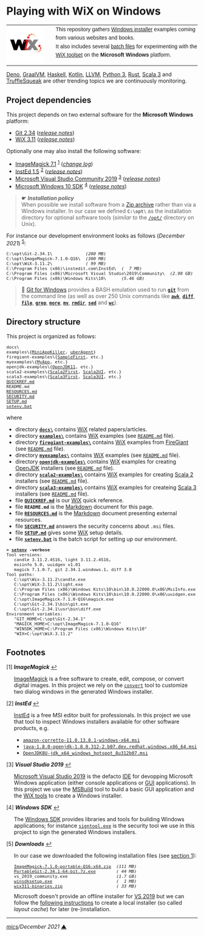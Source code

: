 # <span id="top">Playing with WiX on Windows</span>

<table style="font-family:Helvetica,Arial;font-size:14px;line-height:1.6;">
  <tr>
  <td style="border:0;padding:0 10px 0 0;min-width:120px;"><a href="https://wixtoolset.org/" rel="external"><img src="./images/wixtoolset.png" width="100" alt="WiX project"/></a></td>
  <td style="border:0;padding:0;vertical-align:text-top;">This repository gathers <a href="https://wixtoolset.org/" rel="external">Windows installer</a> examples coming from various websites and books.<br/>
  It also includes several <a href="https://en.wikibooks.org/wiki/Windows_Batch_Scripting">batch files</a> for experimenting with the <a href="https://wixtoolset.org/" rel="external">WiX toolset</a> on the <b>Microsoft Windows</b> platform.
  </td>
  </tr>
</table>

[Deno][deno_examples], [GraalVM][graalvm_examples], [Haskell][haskell_examples], [Kotlin][kotlin_examples], [LLVM][llvm_examples], [Python 3][python_examples], [Rust][rust_examples], [Scala 3][scala3_examples] and [TruffleSqueak][trufflesqueak_examples] are other trending topics we are continuously monitoring.

## <span id="proj_deps">Project dependencies</span>

This project depends on two external software for the **Microsoft Windows** platform:

- [Git 2.34][git_downloads] ([*release notes*][git_relnotes])
- [WiX 3.11][wix3_downloads] ([*release notes*][wix3_relnotes])

Optionally one may also install the following software:

- [ImageMagick 7.1][magick_downloads] <sup id="anchor_01"><a href="#footnote_01">1</a></sup> ([*change log*][magick_changelog])
- [InstEd 1.5][insted_downloads] <sup id="anchor_02"><a href="#footnote_02">2</a></sup> ([*release notes*][insted_relnotes])
- [Microsoft Visual Studio Community 2019][vs2019_downloads] <sup id="anchor_03"><a href="#footnote_03">3</a></sup> ([*release notes*][vs2019_relnotes])
- [Microsoft Windows 10 SDK][windows_sdk] <sup id="anchor_04"><a href="#footnote_04">4</a></sup> ([*release notes*][windows_sdk_relnotes])

> **&#9755;** ***Installation policy***<br/>
> When possible we install software from a [Zip archive][zip_archive] rather than via a Windows installer. In our case we defined **`C:\opt\`** as the installation directory for optional software tools (*similar to* the [`/opt/`][linux_opt] directory on Unix).

For instance our development environment looks as follows (*December 2021*) <sup id="anchor_05"><a href="#footnote_05">5</a></sup>:

<pre style="font-size:80%;">
C:\opt\Git-2.34.1\             <i>(280 MB)</i>
C:\opt\ImageMagick-7.1.0-Q16\  <i>(300 MB)</i>
C:\opt\WiX-3.11.2\             <i>( 99 MB)</i>
C:\Program Files (x86)\instedit.com\InstEd\  <i>(  7 MB)</i>
C:\Program Files (x86)\Microsoft Visual Studio\2019\Community\  <i>(2.98 GB)</i>
C:\Program Files (x86)\Windows Kits\10\      <i>(5.46 GB)</i>
</pre>

> **:mag_right:** [Git for Windows][git_scm] provides a BASH emulation used to run [**`git`**][git_docs] from the command line (as well as over 250 Unix commands like [**`awk`**][man1_awk], [**`diff`**][man1_diff], [**`file`**][man1_file], [**`grep`**][man1_grep], [**`more`**][man1_more], [**`mv`**][man1_mv], [**`rmdir`**][man1_rmdir], [**`sed`**][man1_sed] and [**`wc`**][man1_wc]).

## <span id="structure">Directory structure</span>

This project is organized as follows:
<pre style="font-size:80%;">
docs\
examples\{<a href="./examples/MiniAppKiller">MiniAppKiller</a>, <a href="./examples/uberAgent">uberAgent</a>}
firegiant-examples\{<a href="./firegiant-examples/SampleFirst">SampleFirst</a>, etc.}
myexamples\{<a href="./myexamples/MyApp">MyApp</a>, etc.}
openjdk-examples\{<a href="./openjdk-examples/OpenJDK11">OpenJDK11</a>, etc.}
scala2-examples\{<a href="./scala2-examples/Scala2First">Scala2First</a>, <a href="./scala2-examples/Scala2UI">Scala2UI</a>, etc.}
scala3-examples\{<a href="./scala3-examples/Scala3First">Scala3First</a>, <a href="./scala3-examples/Scala3UI">Scala3UI</a>, etc.}
<a href="QUICKREF.md">QUICKREF.md</a>
README.md
<a href="RESOURCES.md">RESOURCES.md</a>
<a href="SECURITY.md">SECURITY.md</a>
<a href="SETUP.md">SETUP.md</a>
<a href="setenv.bat">setenv.bat</a>
</pre>

where

- directory [**`docs\`**](docs/) contains [WiX] related papers/articles.
- directory [**`examples\`**](examples/) contains [WiX] examples (see [`README.md`](examples/README.md) file).
- directory [**`firegiant-examples\`**](firegiant-examples/) contains [WiX] examples from [FireGiant] (see [`README.md`](firegiant-examples/README.md) file).
- directory [**`myexamples\`**](myexamples/) contains [WiX] examples (see [`README.md`](myexamples/README.md) file).
- directory [**`openjdk-examples\`**](openjdk-examples/) contains [WiX] examples for creating [OpenJDK]() installers (see [`README.md`](openjdk-examples/README.md) file).
- directory [**`scala2-examples\`**](scala2-examples/) contains [WiX] examples for creating [Scala 2][scala2] installers (see [`README.md`](scala2-examples/README.md) file).
- directory [**`scala3-examples\`**](scala3-examples/) contains [WiX] examples for createing [Scala 3][scala3] installers (see [`README.md`](scala3-examples/README.md) file).
- file [**`QUICKREF.md`**](QUICKREF.md) is our [WiX] quick reference.
- file **`README.md`** is the [Markdown][github_markdown] document for this page.
- file [**`RESOURCES.md`**](RESOURCES.md) is the [Markdown][github_markdown] document presenting external resources.
- file [**`SECURITY.md`**](SECURITY.md) answers the security concerns about `.msi` files.
- file [**`SETUP.md`**](SETUP.md) gives some [WiX] setup details.
- file [**`setenv.bat`**](setenv.bat) is the batch script for setting up our environment.

<pre style="font-size:80%;">
<b>&gt; <a href="./setenv.bat">setenv</a> -verbose</b>
Tool versions:
   candle 3.11.2.4516, light 3.11.2.4516,
   msiinfo 5.0, uuidgen v1.01
   magick 7.1.0-7, git 2.34.1.windows.1, diff 3.8
Tool paths:
   C:\opt\Wix-3.11.2\candle.exe
   C:\opt\WiX-3.11.2\light.exe
   C:\Program Files (x86)\Windows Kits\10\bin\10.0.22000.0\x86\MsiInfo.exe
   C:\Program Files (x86)\Windows Kits\10\bin\10.0.22000.0\x86\uuidgen.exe
   C:\opt\ImageMagick-7.1.0-Q16\magick.exe
   C:\opt\Git-2.34.1\bin\git.exe
   C:\opt\Git-2.34.1\usr\bin\diff.exe
Environment variables:
   "GIT_HOME=C:\opt\Git-2.34.1"
   "MAGICK_HOME=C:\opt\ImageMagick-7.1.0-Q16"
   "WINSDK_HOME=C:\Program Files (x86)\Windows Kits\10"
   "WIX=C:\opt\WiX-3.11.2"
</pre>

## <span id="footnotes">Footnotes</span>

<span id="footnote_01">[1]</span> ***ImageMagick*** [↩](#anchor_01)

<p style="margin:0 0 1em 20px;">
<a href="https://imagemagick.org/">ImageMagick</a> is a free software to create, edit, compose, or convert digital images. In this project we rely on the <a href="https://imagemagick.org/script/convert.php"><code>convert</code></a> tool to customize two dialog windows in the generated Windows installer.
</p>

<span id="footnote_02">[2]</span> ***InstEd*** [↩](#anchor_02)

<p style="margin:0 0 1em 20px;">
<a href="http://www.instedit.com/download.html">InstEd</a> is a free MSI editor built for professionals. In this project we use that tool to inspect Windows installers available for other software products, e.g.
</p>
<ul style="margin:0 0 1em 20px;">
  <li><a href="https://github.com/corretto/corretto-11/releases"><code>amazon-corretto-11.0.13.8.1-windows-x64.msi</code></a>
  <li><a href="https://developers.redhat.com/products/openjdk/download"><code>java-1.8.0-openjdk-1.8.0.312-2.b07.dev.redhat.windows.x86_64.msi</code></a></li>
  <li><a href="https://adoptium.net/"><code>OpenJDK8U-jdk_x64_windows_hotspot_8u312b07.msi</code></a></li>
</ul>

<span name="footnote_03">[3]</span> ***Visual Studio 2019*** [↩](#anchor_03)

<p style="margin:0 0 1em 20px;">
<a href="https://visualstudio.microsoft.com/vs/older-downloads/">Microsoft Visual Studio 2019</a> is the defacto <a href="https://en.wikipedia.org/wiki/Integrated_development_environment">IDE</a> for devopping Microsoft Windows application (either console applications or <a href="https://en.wikipedia.org/wiki/Graphical_user_interface">GUI</a> applications). In this project we use the <a href="https://docs.microsoft.com/en-us/visualstudio/msbuild/msbuild">MSBuild</a> tool to build a basic GUI application and the <a href="https://wixtoolset.org/">WiX tools</a> to create a Windows installer.
</p>

<span id="footnote_04">[4]</span> ***Windows SDK*** [↩](#anchor_04)

<p style="margin:0 0 1em 20px;">
The <a href="https://developer.microsoft.com/en-us/windows/downloads/windows-sdk/">Windows SDK</a> provides libraries and tools for building Windows applications; for instance <a href="https://docs.microsoft.com/en-us/windows/win32/seccrypto/signtool"><code>signtool.exe</code></a> is the security tool we use in this project to sign the generated Windows installers.
</p>

<span id="footnote_05">[5]</span> ***Downloads*** [↩](#anchor_05)

<p style="margin:0 0 1em 20px;">
In our case we downloaded the following installation files (see <a href="#proj_deps">section 1</a>):
</p>
<pre style="margin:0 0 1em 20px; font-size:80%;">
<a href="https://imagemagick.org/script/download.php#windows">ImageMagick-7.1.0-portable-Q16-x64.zip</a>  <i>(111 MB)</i>
<a href="https://git-scm.com/download/win">PortableGit-2.34.1-64-bit.7z.exe</a>        <i>( 44 MB)</i>
vs_2019_community.exe                   <i>(1.7 GB)</i>
<a href="https://developer.microsoft.com/en-us/windows/downloads/windows-sdk/">winsdksetup.exe</a>                         <i>(  1 MB)</i>
<a href="https://github.com/wixtoolset/wix3/releases">wix311-binaries.zip</a>                     <i>( 33 MB)</i>
</pre>
<p style="margin:0 0 1em 20px;">
Microsoft doesn't provide an offline installer for <a href="https://visualstudio.microsoft.com/vs/2019/">VS 2019</a> but we can follow the <a href="https://docs.microsoft.com/en-us/visualstudio/install/create-an-offline-installation-of-visual-studio?view=vs-2019">following instructions</a> to create a local installer (so called <i>layout cache</i>) for later (re-)installation.
</p>

***

*[mics](https://lampwww.epfl.ch/~michelou/)/December 2021* [**&#9650;**](#top)
<span id="bottom">&nbsp;</span>

<!-- link refs -->

[cargo_cli]: https://doc.rust-lang.org/cargo/commands/cargo.html
[deno_examples]: https://github.com/michelou/deno-examples
[firegiant]: https://www.firegiant.com/
[git_docs]: https://git-scm.com/docs/git
[git_downloads]: https://git-scm.com/download/win
[git_scm]: https://git-scm.com/
[github_markdown]: https://github.github.com/gfm/
[git_relnotes]: https://raw.githubusercontent.com/git/git/master/Documentation/RelNotes/2.34.1.txt
[graalvm_examples]: https://github.com/michelou/graalvm-examples
[gui]: https://en.wikipedia.org/wiki/Graphical_user_interface
[haskell_examples]: https://github.com/michelou/haskell-examples
[imagemagick]: https://imagemagick.org/
[insted_downloads]: http://www.instedit.com/download.html
[insted_relnotes]: http://www.instedit.com/features2.html
[kotlin_examples]: https://github.com/michelou/kotlin-examples
[linux_opt]: https://tldp.org/LDP/Linux-Filesystem-Hierarchy/html/opt.html
[llvm_examples]: https://github.com/michelou/llvm-examples
[magick_changelog]: https://imagemagick.org/script/changelog.php
[magick_convert]: https://imagemagick.org/script/convert.php
[magick_downloads]: https://imagemagick.org/script/download.php#windows
[man1_awk]: https://www.linux.org/docs/man1/awk.html
[man1_diff]: https://www.linux.org/docs/man1/diff.html
[man1_file]: https://www.linux.org/docs/man1/file.html
[man1_grep]: https://www.linux.org/docs/man1/grep.html
[man1_more]: https://www.linux.org/docs/man1/more.html
[man1_mv]: https://www.linux.org/docs/man1/mv.html
[man1_rmdir]: https://www.linux.org/docs/man1/rmdir.html
[man1_sed]: https://www.linux.org/docs/man1/sed.html
[man1_wc]: https://www.linux.org/docs/man1/wc.html
[python_examples]: https://github.com/michelou/python-examples
[rust_examples]: https://github.com/michelou/rust-examples
[scala2]: https://www.scala-lang.org/download/scala2.html
[scala3]: https://www.scala-lang.org/download/scala3.html
[scala3_examples]: https://github.com/michelou/dotty-examples
[trufflesqueak_examples]: https://github.com/michelou/trufflesqueak-examples
[vs2019_downloads]: https://visualstudio.microsoft.com/vs/older-downloads/
[vs2019_relnotes]: https://docs.microsoft.com/en-us/visualstudio/releases/2019/release-notes
[windows_limitation]: https://support.microsoft.com/en-gb/help/830473/command-prompt-cmd-exe-command-line-string-limitation
[windows_sdk]: https://developer.microsoft.com/en-us/windows/downloads/windows-sdk/
[windows_sdk_relnotes]: https://developer.microsoft.com/en-us/windows/downloads/windows-sdk/#relnote
[windows_subst]: https://docs.microsoft.com/en-us/windows-server/administration/windows-commands/subst
[wix]: https://wixtoolset.org/
[wix3_downloads]: https://github.com/wixtoolset/wix3/releases
[wix3_relnotes]: https://github.com/wixtoolset/wix3/releases
[zip_archive]: https://www.howtogeek.com/178146/
